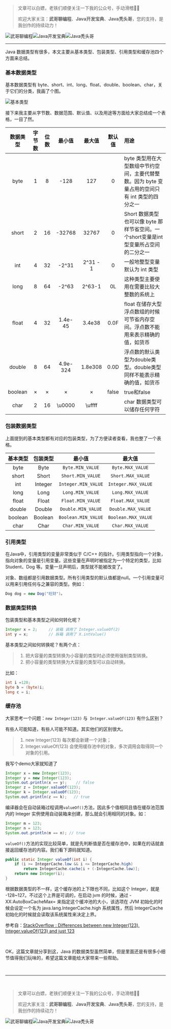 > 文章可以白嫖，老铁们顺便关注一下我的公众号，手动滑稽🤣🤣 &nbsp;
>
> 欢迎大家关注：**武哥聊编程**、**Java开发宝典**、**Java秃头哥**，您的支持，是我创作的持续动力！&nbsp;&nbsp;

![武哥聊编程](https://img-blog.csdnimg.cn/202002150421550.jpg)![Java开发宝典](https://img-blog.csdnimg.cn/20200608005630228.png)![Java秃头哥](https://img-blog.csdnimg.cn/20201025170941235.png)

-----
Java 数据类型有很多，本文主要从基本类型、包装类型、引用类型和缓存池四个方面来总结。


### 基本数据类型

基本数据类型有 byte、short、int、long、float、double、boolean、char，关于它们的分类，我画了个图。

![基本类型](https://img-blog.csdnimg.cn/20200601102739431.png)

接下来我主要从字节数、数据范围、默认值、以及用途等方面给大家总结成一个表格，一目了然。

| 数据类型  | 字节数 | 位数 | 最小值 | 最大值 | 默认值 |用途|
| :-------: | :------: | :------: | :------: | :----: | :------: |:---|
|  byte   | 1 | 8      | -128      | 127      |0|byte 类型用在大型数组中节约空间，主要代替整数。因为 byte 变量占用的空间只有 int 类型的四分之一|
| short | 2      | 16      | -32768 | 32767      |0|Short 数据类型也可以像 byte 那样节省空间。一个short变量是int型变量所占空间的二分之一|
|  int  | 4      | 32      |-2^31      |2^31 - 1      |0|一般地整型变量默认为 int 类型|
|  long  | 8      | 64     | -2^63 | 2^63-1 |0L|这种类型主要使用在需要比较大整数的系统上|
|  float  | 4      | 32     | 1.4e-45 | 3.4e38 |0.0F|float 在储存大型浮点数组的时候可节省内存空间。浮点数不能用来表示精确的值，如货币|
|  double  | 8      | 64     | 4.9e-324 | 1.8e308 |0.0D|浮点数的默认类型为double类型。double类型同样不能表示精确的值，如货币|
|  boolean  |   ×    | ×      | ×      | ×      |false|true和false|
|  char  | 2      | 16     | \u0000      | \uffff  ||char 数据类型可以储存任何字符|

### 包装数据类型

上面提到的基本类型都有对应的包装类型，为了方便读者查看，我也整了一个表格。

| 基本类型  | 包装类型 | 最小值 | 最大值 |
| :-------: | :------: | :------: | :----: |
|byte|Byte|`Byte.MIN_VALUE`|`Byte.MAX_VALUE`|
|short|Short|`Short.MIN_VALUE`|`Short.MAX_VALUE`|
|int|Integer|`Integer.MIN_VALUE`|`Integer.MAX_VALUE`|
|long|Long|`Long.MIN_VALUE`|`Long.MAX_VALUE`|
|float|Float|`Float.MIN_VALUE`|`Float.MAX_VALUE`|
|double|Double|`Double.MIN_VALUE`|`Double.MAX_VALUE`|
|boolean|Boolean|`Boolean.MIN_VALUE`|`Boolean.MAX_VALUE`|
|char|Char|`Char.MIN_VALUE`|`Char.MAX_VALUE`|



### 引用类型

在Java中，引用类型的变量非常类似于 C/C++ 的指针。引用类型指向一个对象，指向对象的变量是引用变量。这些变量在声明时被指定为一个特定的类型，比如 Student、Dog 等。变量一旦声明后，类型就不能被改变了。

对象、数组都是引用数据类型。所有引用类型的默认值都是null。一个引用变量可以用来引用任何与之兼容的类型。例如：

```java
Dog dog = new Dog("旺财")。
```



### 数据类型转换

包装类型和基本类型之间如何转化呢？

```java
Integer x = 2;     // 装箱 调用了 Integer.valueOf(2)
int y = x;         // 拆箱 调用了 X.intValue()
```
基本类型之间如何转换呢？有两个点：

> 1. 把大容量的类型转换为小容量的类型时必须使用强制类型转换。
> 2. 把小容量的类型转换为大容量的类型可以自动转换。

比如：

```java
int i =128;   
byte b = (byte)i;
long c = i;
```



### 缓存池

大家思考一个问题：`new Integer(123)` 与` Integer.valueOf(123)` 有什么区别？

有些人可能知道，有些人可能不知道。其实他们的区别很大。
>1. new Integer(123) 每次都会新建一个对象；
>2. Integer.valueOf(123) 会使用缓存池中的对象，多次调用会取得同一个对象的引用。

我写个demo大家就知道了

```java
Integer x = new Integer(123);
Integer y = new Integer(123);
System.out.println(x == y);    // false
Integer z = Integer.valueOf(123);
Integer k = Integer.valueOf(123);
System.out.println(z == k);   // true
```

编译器会在自动装箱过程调用`valueOf()`方法，因此多个值相同且值在缓存池范围内的 Integer 实例使用自动装箱来创建，那么就会引用相同的对象。如：
```java
Integer m = 123;
Integer n = 123;
System.out.println(m == n); // true
```
`valueOf()`方法的实现比较简单，就是先判断值是否在缓存池中，如果在的话就直接返回缓存池的内容。我们看下源码就知道。

```java
public static Integer valueOf(int i) {
    if (i >= IntegerCache.low && i <= IntegerCache.high)
        return IntegerCache.cache[i + (-IntegerCache.low)];
    return new Integer(i);
}
```
根据数据类型的不一样，这个缓存池的上下限也不同，比如这个 Integer，就是 -128~127。不过这个上界是可调的，在启动 jvm 的时候，通过 -XX:AutoBoxCacheMax=<size> 来指定这个缓冲池的大小，该选项在 JVM 初始化的时候会设定一个名为 java.lang.IntegerCache.high 系统属性，然后 IntegerCache 初始化的时候就会读取该系统属性来决定上界。

参考自：[StackOverflow : Differences between new Integer(123), Integer.valueOf(123) and just 123](https://stackoverflow.com/questions/9030817/differences-between-new-integer123-integer-valueof123-and-just-123)

&nbsp;

OK，这篇文章就分享到这，Java 的数据类型虽然简单，但是里面还是有很多小细节值得我们玩味的，希望这篇文章能给大家带来一些帮助。

&nbsp;

------
&nbsp;&nbsp;
> 文章可以白嫖，老铁们顺便关注一下我的公众号，手动滑稽🤣🤣 &nbsp;
>
> 欢迎大家关注：**武哥聊编程**、**Java开发宝典**、**Java秃头哥**，您的支持，是我创作的持续动力！&nbsp;&nbsp;

![武哥聊编程](https://img-blog.csdnimg.cn/202002150421550.jpg)![Java开发宝典](https://img-blog.csdnimg.cn/20200608005630228.png)![Java秃头哥](https://img-blog.csdnimg.cn/20201025170941235.png)
